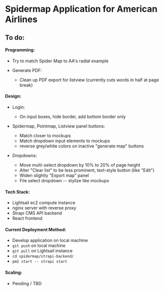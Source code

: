 # Spidermap Application for American Airlines

## To do:

#### Programming:

  - Try to match Spider Map to AA's radial example


  - Generate PDF:
    - Clean up PDF export for listview (currently cuts words in half at page break)


#### Design:

  - Login:
    - On input boxes, hide border, add bottom border only


  - Spidermap, Pointmap, Listview panel buttons:
    - Match closer to mockups
    - Match dropdown input elements to mockups
    - reverse grey/white colors on inactive "generate map" buttons


  - Dropdowns:
    - Move multi-select dropdown by 10% to 20% of page height
    - Alter "Clear list" to be less prominent, text-style button (like "Edit")
    - Widen slightly "Export map" panel
    - File select dropdown -- stylize like mockups



#### Tech Stack:
  - Lightsail ec2 compute instance
  - nginx server with reverse proxy
  - Strapi CMS API backend
  - React frontend

#### Current Deployment Method:
  - Develop application on local machine
  - `git push` on local machine
  - `git pull` on Lightsail instance
  - `cd spidermap/strapi-backend/`
  - `pm2 start -- strapi start`

#### Scaling:
  - Pending / TBD
